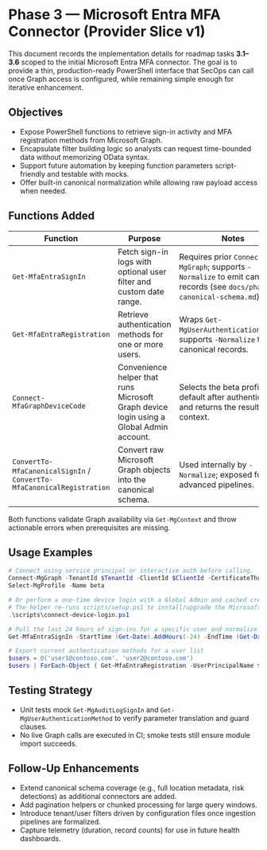 # Phase 3 — Microsoft Entra MFA Connector (Provider Slice v1)

This document records the implementation details for roadmap tasks **3.1–3.6** scoped to the initial Microsoft Entra MFA connector. The goal is to provide a thin, production-ready PowerShell interface that SecOps can call once Graph access is configured, while remaining simple enough for iterative enhancement.

## Objectives
- Expose PowerShell functions to retrieve sign-in activity and MFA registration methods from Microsoft Graph.
- Encapsulate filter building logic so analysts can request time-bounded data without memorizing OData syntax.
- Support future automation by keeping function parameters script-friendly and testable with mocks.
- Offer built-in canonical normalization while allowing raw payload access when needed.

## Functions Added
| Function | Purpose | Notes |
|----------|---------|-------|
| `Get-MfaEntraSignIn` | Fetch sign-in logs with optional user filter and custom date range. | Requires prior `Connect-MgGraph`; supports `-Normalize` to emit canonical records (see `docs/phase-3-canonical-schema.md`). |
| `Get-MfaEntraRegistration` | Retrieve authentication methods for one or more users. | Wraps `Get-MgUserAuthenticationMethod`; supports `-Normalize` to emit canonical records. |
| `Connect-MfaGraphDeviceCode` | Convenience helper that runs Microsoft Graph device login using a Global Admin account. | Selects the beta profile by default after authentication and returns the resulting context. |
| `ConvertTo-MfaCanonicalSignIn` / `ConvertTo-MfaCanonicalRegistration` | Convert raw Microsoft Graph objects into the canonical schema. | Used internally by `-Normalize`; exposed for advanced pipelines. |

Both functions validate Graph availability via `Get-MgContext` and throw actionable errors when prerequisites are missing.

## Usage Examples
```powershell
# Connect using service principal or interactive auth before calling.
Connect-MgGraph -TenantId $TenantId -ClientId $ClientId -CertificateThumbprint $Thumbprint
Select-MgProfile -Name beta

# Or perform a one-time device login with a Global Admin and cached credentials.
# The helper re-runs scripts/setup.ps1 to install/upgrade the Microsoft.Graph bundle if needed:
.\scripts\connect-device-login.ps1

# Pull the last 24 hours of sign-ins for a specific user and normalize
Get-MfaEntraSignIn -StartTime (Get-Date).AddHours(-24) -EndTime (Get-Date) -UserPrincipalName 'analyst@contoso.com' -Normalize

# Export current authentication methods for a user list
$users = @('user1@contoso.com', 'user2@contoso.com')
$users | ForEach-Object { Get-MfaEntraRegistration -UserPrincipalName $_ -Normalize }
```

## Testing Strategy
- Unit tests mock `Get-MgAuditLogSignIn` and `Get-MgUserAuthenticationMethod` to verify parameter translation and guard clauses.
- No live Graph calls are executed in CI; smoke tests still ensure module import succeeds.

## Follow-Up Enhancements
- Extend canonical schema coverage (e.g., full location metadata, risk detections) as additional connectors are added.
- Add pagination helpers or chunked processing for large query windows.
- Introduce tenant/user filters driven by configuration files once ingestion pipelines are formalized.
- Capture telemetry (duration, record counts) for use in future health dashboards.
